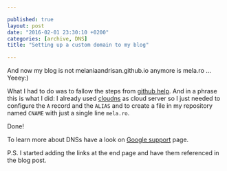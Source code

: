 ```yaml
---

published: true
layout: post
date: "2016-02-01 23:30:10 +0200"
categories: [archive, DNS]
title: "Setting up a custom domain to my blog"

---
```


And now my blog is not melaniaandrisan.github.io anymore is mela.ro ... Yeeey:)

What I had to do was to fallow the steps from [github help](1). And in a phrase this is what I did:
I already used [cloudns](2) as cloud server so I just needed to configure the `A` record and the `ALIAS` and to create a file in my repository named `CNAME` with just a single line `mela.ro`.

Done!

To learn more about DNSs have a look on [Google support](3) page.

P.S. I started adding the links at the end page and have them referenced in the blog post.

[1]:https://help.github.com/articles/setting-up-a-custom-domain-with-github-pages/
[2]:https://www.cloudns.net/
[3]:https://support.google.com/a/answer/48090?hl=en
